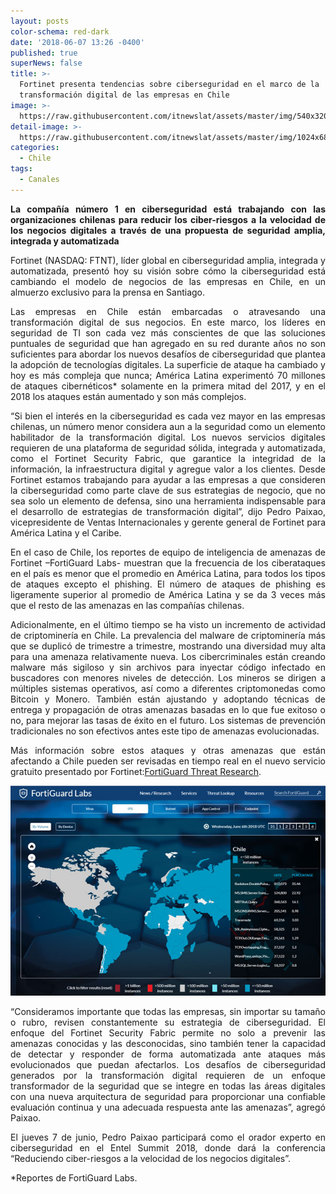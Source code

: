```yaml
---
layout: posts
color-schema: red-dark
date: '2018-06-07 13:26 -0400'
published: true
superNews: false
title: >-
  Fortinet presenta tendencias sobre ciberseguridad en el marco de la
  transformación digital de las empresas en Chile
image: >-
  https://raw.githubusercontent.com/itnewslat/assets/master/img/540x320/Fortinet-canal-p.jpg
detail-image: >-
  https://raw.githubusercontent.com/itnewslat/assets/master/img/1024x680/Fortinet-canal-g.jpg
categories:
  - Chile
tags:
  - Canales
---
```

<p style="text-align: justify;"><strong> La compañía número 1 en ciberseguridad está trabajando con las organizaciones chilenas para reducir los ciber-riesgos a la velocidad de los negocios digitales a través de una propuesta de seguridad amplia, integrada y automatizada </strong></p>

<p style="text-align: justify;">Fortinet (NASDAQ: FTNT), líder global en ciberseguridad amplia, integrada y automatizada, presentó hoy su visión sobre cómo la ciberseguridad está cambiando el modelo de negocios de las empresas en Chile, en un almuerzo exclusivo para la prensa en Santiago.</p> 

<p style="text-align: justify;">Las empresas en Chile están embarcadas o atravesando una transformación digital de sus negocios. En este marco, los líderes en seguridad de TI son cada vez más conscientes de que las soluciones puntuales de seguridad que han agregado en su red durante años no son suficientes para abordar los nuevos desafíos de ciberseguridad que plantea la adopción de tecnologías digitales. La superficie de ataque ha cambiado y hoy es más compleja que nunca; América Latina experimentó 70 millones de ataques cibernéticos* solamente en la primera mitad del 2017, y en el 2018 los ataques están aumentado y son más complejos.</p>

<p style="text-align: justify;">“Si bien el interés en la ciberseguridad es cada vez mayor en las empresas chilenas, un número menor considera aun a la seguridad como un elemento habilitador de la transformación digital. Los nuevos servicios digitales requieren de una plataforma de seguridad sólida, integrada y automatizada, como el Fortinet Security Fabric, que garantice la integridad de la información, la infraestructura digital y agregue valor a los clientes. Desde Fortinet estamos trabajando para ayudar a las empresas a que consideren la ciberseguridad como parte clave de sus estrategias de negocio, que no sea solo un elemento de defensa, sino una herramienta indispensable para el desarrollo de estrategias de transformación digital”, dijo Pedro Paixao, vicepresidente de Ventas Internacionales y gerente general de Fortinet para América Latina y el Caribe.</p>

<p style="text-align: justify;">En el caso de Chile, los reportes de equipo de inteligencia de amenazas de Fortinet –FortiGuard Labs- muestran que la frecuencia de los ciberataques en el país es menor que el promedio en América Latina, para todos los tipos de ataques excepto el phishing. El número de ataques de phishing es ligeramente superior al promedio de América Latina y se da 3 veces más que el resto de las amenazas en las compañías chilenas.</p> 

<p style="text-align: justify;">Adicionalmente, en el último tiempo se ha visto un incremento de actividad de criptominería en Chile. La prevalencia del malware de criptominería más que se duplicó de trimestre a trimestre, mostrando una diversidad muy alta para una amenaza relativamente nueva. Los cibercriminales están creando malware más sigiloso y sin archivos para inyectar código infectado en buscadores con menores niveles de detección. Los mineros se dirigen a múltiples sistemas operativos, así como a diferentes criptomonedas como Bitcoin y Monero. También están ajustando y adoptando técnicas de entrega y propagación de otras amenazas basadas en lo que fue exitoso o no, para mejorar las tasas de éxito en el futuro. Los sistemas de prevención tradicionales no son efectivos antes este tipo de amenazas evolucionadas.</p> 

<p style="text-align: justify;">Más información sobre estos ataques y otras amenazas que están afectando a Chile pueden ser revisadas en tiempo real en el nuevo servicio gratuito presentado por Fortinet:<a href="https://www.fortiguard.com/threat-research/map">FortiGuard Threat Research</a>.</p>

![](https://raw.githubusercontent.com/itnewslat/assets/master/img/300x300/fortiguard.jpg)

<p style="text-align: justify;">“Consideramos importante que todas las empresas, sin importar su tamaño o rubro, revisen constantemente su estrategia de ciberseguridad. El enfoque del Fortinet Security Fabric permite no solo a prevenir las amenazas conocidas y las desconocidas, sino también tener la capacidad de detectar y responder de forma automatizada ante ataques más evolucionados que puedan afectarlos. Los desafíos de ciberseguridad generados por la transformación digital requieren de un enfoque transformador de la seguridad que se integre en todas las áreas digitales con una nueva arquitectura de seguridad para proporcionar una confiable evaluación continua y una adecuada respuesta ante las amenazas”, agregó Paixao.</p>

<p style="text-align: justify;">El jueves 7 de junio, Pedro Paixao participará como el orador experto en ciberseguridad en el Entel Summit 2018, donde dará la conferencia “Reduciendo ciber-riesgos a la velocidad de los negocios digitales”.</p>

*Reportes de FortiGuard Labs. 